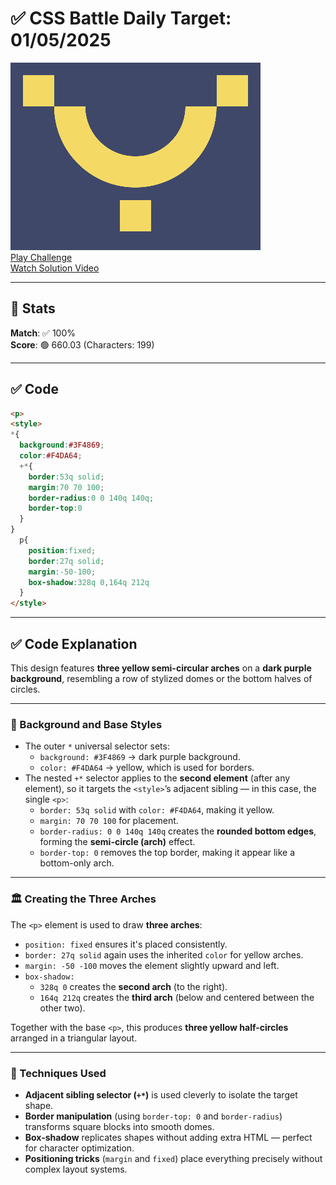 # ✅ CSS Battle Daily Target: 01/05/2025

![Target](./images/01.png)  
[Play Challenge](https://cssbattle.dev/play/fjhTz4RVqZ0cJTFGtxmE)  
[Watch Solution Video](https://youtube.com/shorts/JHpr4jiZn_s)

---

## 🔢 Stats

**Match**: ✅ 100%  
**Score**: 🟢 660.03 (Characters: 199)

---

## ✅ Code

```html
<p>
<style>
*{
  background:#3F4869;
  color:#F4DA64;
  +*{
    border:53q solid;
    margin:70 70 100;
    border-radius:0 0 140q 140q;
    border-top:0
  }
}
  p{
    position:fixed;
    border:27q solid;
    margin:-50-100;
    box-shadow:328q 0,164q 212q
  }
</style>
```

---

## ✅ Code Explanation

This design features **three yellow semi-circular arches** on a **dark purple background**, resembling a row of stylized domes or the bottom halves of circles.

---

### 🎨 Background and Base Styles

- The outer `*` universal selector sets:
  - `background: #3F4869` → dark purple background.
  - `color: #F4DA64` → yellow, which is used for borders.
- The nested `+*` selector applies to the **second element** (after any element), so it targets the `<style>`’s adjacent sibling — in this case, the single `<p>`:
  - `border: 53q solid` with `color: #F4DA64`, making it yellow.
  - `margin: 70 70 100` for placement.
  - `border-radius: 0 0 140q 140q` creates the **rounded bottom edges**, forming the **semi-circle (arch)** effect.
  - `border-top: 0` removes the top border, making it appear like a bottom-only arch.

---

### 🏛️ Creating the Three Arches

The `<p>` element is used to draw **three arches**:

- `position: fixed` ensures it's placed consistently.
- `border: 27q solid` again uses the inherited `color` for yellow arches.
- `margin: -50 -100` moves the element slightly upward and left.
- `box-shadow:`
  - `328q 0` creates the **second arch** (to the right).
  - `164q 212q` creates the **third arch** (below and centered between the other two).

Together with the base `<p>`, this produces **three yellow half-circles** arranged in a triangular layout.

---

### 🧠 Techniques Used

- **Adjacent sibling selector (`+*`)** is used cleverly to isolate the target shape.
- **Border manipulation** (using `border-top: 0` and `border-radius`) transforms square blocks into smooth domes.
- **Box-shadow** replicates shapes without adding extra HTML — perfect for character optimization.
- **Positioning tricks** (`margin` and `fixed`) place everything precisely without complex layout systems.